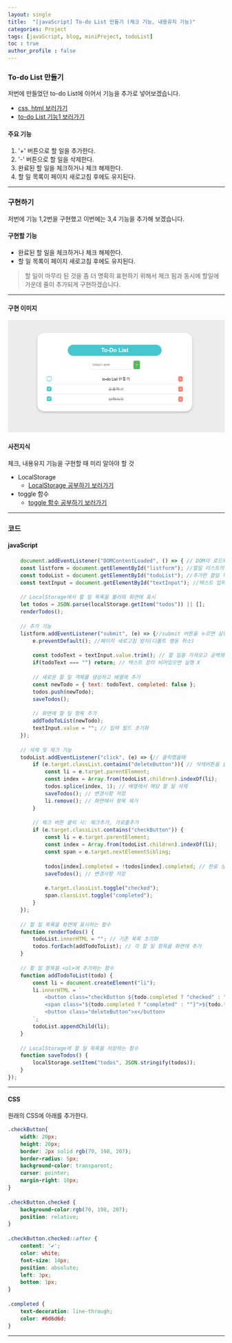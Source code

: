 ```yaml
---
layout: single
title:  "[javaScript] To-do List 만들기 (체크 기능, 내용유지 기능)"
categories: Project
tags: [javaScript, blog, miniProject, todoList] 
toc : true
author_profile : false 
---
```


### To-do List 만들기

저번에 만들었던 to-do List에 이어서 기능을 추가로 넣어보겠습니다.

- [css, html 보러가기](https://hidokim.github.io/project/to_do_list_first/)
- [to-do List 기능1 보러가기](https://hidokim.github.io/project/to_do_list_second/)

#### 주요 기능
1. '+' 버튼으로 할 일을 추가한다.
2. '-' 버튼으로 할 일을 삭제한다.
3. 완료된 할 일을 체크하거나 체크 해제한다.
4. 할 일 목록이 페이지 새로고침 후에도 유지된다.

***

### 구현하기

저번에 기능 1,2번을 구현했고 이번에는 3,4 기능을 추가해 보겠습니다.

#### 구현할 기능
- 완료된 할 일을 체크하거나 체크 해제한다.
- 할 일 목록이 페이지 새로고침 후에도 유지된다.

> 할 일이 마무리 된 것을 좀 더 명확히 표현하기 위해서 체크 됨과 동시에 할일에 가운데 줄이 추가되게 구현하겠습니다.

***
#### 구현 이미지
![todoList3](/assets/images/todoList3.png)

#### 사전지식

체크, 내용유지 기능을 구현할 때 미리 알아야 할 것
- LocalStorage
    - [LocalStorage 공부하기 보러가기](/study/study_localStorage/)
- toggle 함수
    - [toggle 함수 공부하기 보러가기](/stydy/stydy_toggle/)

***
### 코드

#### javaScript
```js
    document.addEventListener("DOMContentLoaded", () => { // DOM이 로드되면 실행
    const listform = document.getElementById("listform"); //할일 리스트의 <from> 요소를 저장하는 변수 
    const todoList = document.getElementById("todoList"); //추가한 할일 목록 요소 <ul>이 저장되는 변수
    const textInput = document.getElementById("textInput"); //텍스트 입력하는 요소 <input>이 저장되는 변수
    
    // LocalStorage에서 할 일 목록을 불러와 화면에 표시
    let todos = JSON.parse(localStorage.getItem("todos")) || [];
    renderTodos();

    // 추가 기능
    listform.addEventListener("submit", (e) => {//submit 버튼을 누르면 실행
        e.preventDefault(); //페이지 새로고침 방지(디폴트 행동 취소)

        const todoText = textInput.value.trim(); // 할 일을 가져오고 공백제거: trim()
        if(todoText === "") return; // 텍스트 창이 비어있으면 실행 X

        // 새로운 할 일 객체를 생성하고 배열에 추가
        const newTodo = { text: todoText, completed: false };
        todos.push(newTodo);
        saveTodos();

        // 화면에 할 일 항목 추가
        addTodoToList(newTodo);
        textInput.value = ""; // 입력 필드 초기화
    });

    // 삭제 및 체크 기능
    todoList.addEventListener("click", (e) => {// 클릭했을때
        if (e.target.classList.contains("deleteButton")){ // 삭제버튼을 클릭했다면
            const li = e.target.parentElement;
            const index = Array.from(todoList.children).indexOf(li);
            todos.splice(index, 1); // 배열에서 해당 할 일 삭제
            saveTodos(); // 변경사항 저장
            li.remove(); // 화면에서 항목 제거
        }

        // 체크 버튼 클릭 시: 체크추가, 가로줄추가
        if (e.target.classList.contains("checkButton")) {
            const li = e.target.parentElement;
            const index = Array.from(todoList.children).indexOf(li);
            const span = e.target.nextElementSibling;
            
            todos[index].completed = !todos[index].completed; // 완료 상태 토글
            saveTodos(); // 변경사항 저장

            e.target.classList.toggle("checked");
            span.classList.toggle("completed");
        }
    });

    // 할 일 목록을 화면에 표시하는 함수
    function renderTodos() {
        todoList.innerHTML = ""; // 기존 목록 초기화
        todos.forEach(addTodoToList); // 각 할 일 항목을 화면에 추가
    }

    // 할 일 항목을 <ul>에 추가하는 함수
    function addTodoToList(todo) {
        const li = document.createElement("li");
        li.innerHTML = `
            <button class="checkButton ${todo.completed ? "checked" : ""}"></button>
            <span class="${todo.completed ? "completed" : ""}">${todo.text}</span>
            <button class="deleteButton">x</button>
        `;
        todoList.appendChild(li);
    }

    // LocalStorage에 할 일 목록을 저장하는 함수
    function saveTodos() {
        localStorage.setItem("todos", JSON.stringify(todos));
    }
});
```
***
#### CSS
원래의 CSS에 아래를 추가한다.

```css
.checkButton{
    width: 20px;
    height: 20px;
    border: 2px solid rgb(70, 198, 207);
    border-radius: 5px;
    background-color: transparent;
    cursor: pointer;
    margin-right: 10px;
}

.checkButton.checked {
    background-color:rgb(70, 198, 207);
    position: relative;
}

.checkButton.checked::after {
    content: '✔';
    color: white;
    font-size: 14px;
    position: absolute;
    left: 3px;
    bottom: 1px;
}

.completed {
    text-decoration: line-through;
    color: #6d6d6d;
}
```
***
